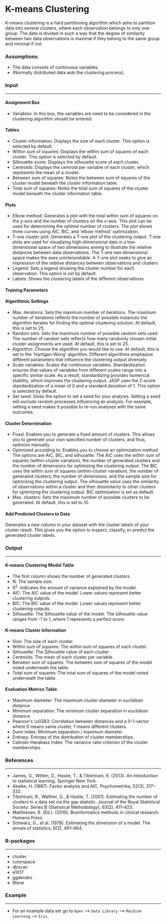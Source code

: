 K-means Clustering
==========================

K-means clustering is a hard partitioning algorithm which aims to partition data into several clusters, where each observation belongs to only one group. The data is divided in such a way that the degree of similarity between two data observations is maximal if they belong to the same group and minimal if not.

### Assumptions
- The data consists of continuous variables.
- (Normally distributed data aids the clustering process).

### Input 
-------
#### Assignment Box 
- Variables: In this box, the variables are need to be considered in the clustering algorithm should be entered. 

#### Tables  
- Cluster information: Displays the size of each cluster. This option is selected by default. 
- Within sum of squares: Displays the within sum of squares of each cluster. This option is selected by default.
- Silhouette score: Displays the silhouette score of each cluster.
- Centroids: Displays the centroid per variable of each cluster, which represents the mean of a cluster.
- Between sum of squares: Notes the between sum of squares of the cluster model beneath the cluster information table.
- Total sum of squares: Notes the total sum of squares of the cluster model beneath the cluster information table.

#### Plots
- Elbow method: Generates a plot with the total within sum of squares on the y-axis and the number of clusters on the x-axis. This plot can be used for determining the optimal number of clusters. The plot shows three curves using AIC, BIC, and 'elbow method' optimization.
- T-sne cluster plot: Generates a T-sne plot of the clustering output. T-sne plots are used for visualizing high-dimensional data in a low-dimensional space of two dimensions aiming to illustrate the relative distances between data observations. The T-sne two-dimensional space makes the axes uninterpretable. A T-sne plot seeks to give an impression of the relative distances between observations and clusters
- Legend: Sets a legend showing the cluster number for each observation. This option is set by default.
- Labels: Shows the clustering labels of the different observations.

#### Training Parameters 
#### Algorithmic Settings
- Max. iterations: Sets the maximum number of iterations. The maximum number of iterations reflects the number of possible instances the algorithm iterates for finding the optimal clustering solution. At default, this is set to 25.
- Random sets: Sets the maximum number of possible random sets used. The number of random sets reflects how many randomly chosen initial cluster assignments are used. At default, this is set to 25.
- Algorithm: Choose the algorithm you would like to use. At default, this is set to the 'Hartigan-Wong' algorithm. Different algorithms emphasize different parameters that influence the clustering output diversely.
- Scale variables: Scales the continuous variables. Standardization ensures that values of variables from different scales range into a specific similar scale. As a result, standardizing provides numerical stability, which improves the clustering output. JASP uses the Z-score standardization of a mean of 0 and a standard deviation of 1. This option is selected by default.
- Set seed: Gives the option to set a seed for your analysis. Setting a seed will exclude random processes influencing an analysis. For example, setting a seed makes it possible to re-run analyses with the same outcomes.

#### Cluster Determination
- Fixed: Enables you to generate a fixed amount of clusters. This allows you to generate your own specified number of clusters, and thus, optimize manually.
- Optimized according to: Enables you to choose an optimization method. The options are AIC, BIC, and silhouette. The AIC uses the within sum of squares (within-cluster variation), the number of generated clusters and the number of dimensions for optimizing the clustering output. The BIC uses the within sum of squares (within-cluster variation), the number of generated clusters, the number of dimensions, and the sample size for optimizing the clustering output. The silhouette value uses the similarity of observations within a cluster and their dissimilarity to other clusters for optimizing the clustering output. BIC optimization is set as default.
- Max. clusters: Sets the maximum number of possible clusters to be generated. At default, this is set to 10.

#### Add Predicted Clusters to Data
Generates a new column in your dataset with the cluster labels of your cluster result. This gives you the option to inspect, classify, or predict the generated cluster labels.

### Output
-------

#### K-means Clustering Model Table
- The first column shows the number of generated clusters.
- N: The sample size.
- R<sup>2</sup>: Indicates the amount of variance explained by the model.
- AIC: The AIC value of the model. Lower values represent better clustering outputs.
- BIC: The BIC value of the model. Lower values represent better clustering outputs.
- Silhouette: The Silhouette value of the model. The silhouette value ranges from -1 to 1, where 1 represents a perfect score.

#### K-means Cluster Information
- Size: The size of each cluster.
- Within sum of squares: The within sum of squares of each cluster.
- Silhouette: The Silhouette value of each cluster.
- Centroids: The mean of each cluster per variable.
- Between sum of squares: The between sum of squares of the model noted underneath the table.
- Total sum of squares: The total sum of squares of the model noted underneath the table.

#### Evaluation Metrics Table
- Maximum diameter: The maximum cluster diameter in *euclidean* distance.
- Minimum separation: The minimum cluster separation in *euclidean* distance.
- Pearson's \u03B3: Correlation between distances and a 0-1-vector where 0 means same cluster, 1 means different clusters. 
- Dunn index: Minimum separation / maximum diameter. 
- Entropy: Entropy of the distribution of cluster memberships.
- Calinski-Harabasz index: The variance ratio criterion of the cluster memberships.

### References
-------
- James, G., Witten, D., Hastie, T., & Tibshirani, R. (2013). An introduction to statistical learning. Springer New York.
- Akaike, H. (1987). Factor analysis and AIC. Psychometrika, 52(3), 317–332.
- Tibshirani, R., Walther, G., & Hastie, T. (2001). Estimating the number of clusters in a data set via the gap statistic. Journal of the Royal Statistical Society: Series B (Statistical Methodology), 63(2), 411–423.
- Matthiesen, R. (Ed.). (2010). Bioinformatics methods in clinical research. Humana Press.
- Schwarz, G., et al. (1978). Estimating the dimension of a model. The annals of statistics, 6(2), 461–464.

### R-packages 
--- 
- cluster
- colorspace
- dbscan
- e1017
- ggdendro
- Rtsne

### Example 
--- 
- For an example data set go to `Open` --> `Data Library` --> `Machine Learning` --> `Iris`.  

